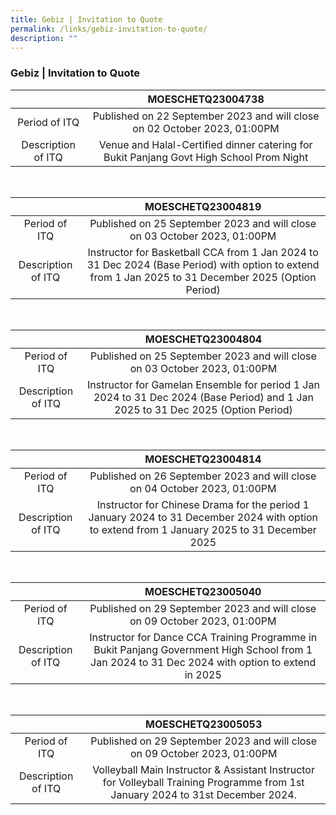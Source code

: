 ```yaml
---
title: Gebiz | Invitation to Quote
permalink: /links/gebiz-invitation-to-quote/
description: ""
---
```

### Gebiz | Invitation to Quote

|   | MOESCHETQ23004738 |
|:---:|:---:|
| Period of ITQ | Published on 22 September 2023 and will close on 02 October 2023, 01:00PM |
| Description of ITQ | Venue and Halal-Certified dinner catering for Bukit Panjang Govt High School Prom Night

<br>

|   | MOESCHETQ23004819 |
|:---:|:---:|
| Period of ITQ | Published on 25 September 2023 and will close on 03 October 2023, 01:00PM |
| Description of ITQ | Instructor for Basketball CCA from 1 Jan 2024 to 31 Dec 2024 (Base Period) with option to extend from 1 Jan 2025 to 31 December 2025 (Option Period)

<br>

|   | MOESCHETQ23004804 |
|:---:|:---:|
| Period of ITQ | Published on 25 September 2023 and will close on 03 October 2023, 01:00PM |
| Description of ITQ | Instructor for Gamelan Ensemble for period 1 Jan 2024 to 31 Dec 2024 (Base Period) and 1 Jan 2025 to 31 Dec 2025 (Option Period)

<br>

|   | MOESCHETQ23004814 |
|:---:|:---:|
| Period of ITQ | Published on 26 September 2023 and will close on 04 October 2023, 01:00PM |
| Description of ITQ | Instructor for Chinese Drama for the period 1 January 2024 to 31 December 2024 with option to extend from 1 January 2025 to 31 December 2025

<br>

|   | MOESCHETQ23005040 |
|:---:|:---:|
| Period of ITQ | Published on 29 September 2023 and will close on 09 October 2023, 01:00PM |
| Description of ITQ | Instructor for Dance CCA Training Programme in Bukit Panjang Government High School from 1 Jan 2024 to 31 Dec 2024 with option to extend in 2025

<br>

|   | MOESCHETQ23005053 |
|:---:|:---:|
| Period of ITQ | Published on 29 September 2023 and will close on 09 October 2023, 01:00PM |
| Description of ITQ | Volleyball Main Instructor &amp; Assistant Instructor for Volleyball Training Programme from 1st January 2024 to 31st December 2024.